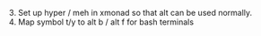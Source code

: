 3. Set up hyper / meh in xmonad so that alt can be used normally.
4. Map symbol t/y to alt b / alt f for bash terminals
